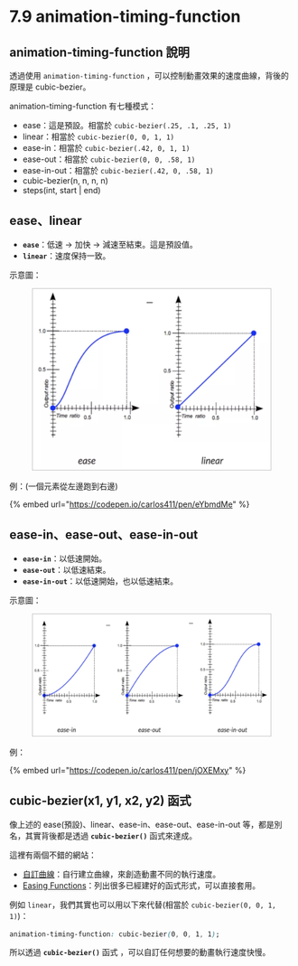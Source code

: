 # 7.9 animation-timing-function

## animation-timing-function 說明

透過使用 `animation-timing-function` ，可以控制動畫效果的速度曲線，背後的原理是 cubic-bezier。

animation-timing-function 有七種模式：

* ease：這是預設。相當於 `cubic-bezier(.25, .1, .25, 1)`
* linear：相當於 `cubic-bezier(0, 0, 1, 1)`
* ease-in：相當於 `cubic-bezier(.42, 0, 1, 1)`
* ease-out：相當於 `cubic-bezier(0, 0, .58, 1)`
* ease-in-out：相當於 `cubic-bezier(.42, 0, .58, 1)`
* cubic-bezier(n, n, n, n)
* steps(int, start | end)



## ease、linear

* **`ease`**：低速 → 加快 → 減速至結束。這是預設值。
* **`linear`**：速度保持一致。

示意圖：

<figure><img src="../.gitbook/assets/animation_timing_function_ease_linear.png" alt=""><figcaption></figcaption></figure>

例：(一個元素從左邊跑到右邊)

{% embed url="https://codepen.io/carlos411/pen/eYbmdMe" %}



## ease-in、ease-out、ease-in-out

* **`ease-in`**：以低速開始。
* **`ease-out`**：以低速結束。
* **`ease-in-out`**：以低速開始，也以低速結束。

示意圖：

<figure><img src="../.gitbook/assets/animation_timing_function_ease_in_out.png" alt=""><figcaption></figcaption></figure>

例：

{% embed url="https://codepen.io/carlos411/pen/jOXEMxy" %}



## cubic-bezier(x1, y1, x2, y2) 函式

像上述的 ease(預設)、linear、ease-in、ease-out、ease-in-out 等，都是別名，其實背後都是透過 **`cubic-bezier()`** 函式來達成。

這裡有兩個不錯的網站：

* [自訂曲線](http://cubic-bezier.com/#.17,.67,.83,.67)：自行建立曲線，來創造動畫不同的執行速度。
* [Easing Functions](https://easings.net/en)：列出很多已經建好的函式形式，可以直接套用。

例如 `linear`，我們其實也可以用以下來代替(相當於 `cubic-bezier(0, 0, 1, 1)`)：

```css
animation-timing-function: cubic-bezier(0, 0, 1, 1);
```

所以透過 **`cubic-bezier()`** 函式 ，可以自訂任何想要的動畫執行速度快慢。



